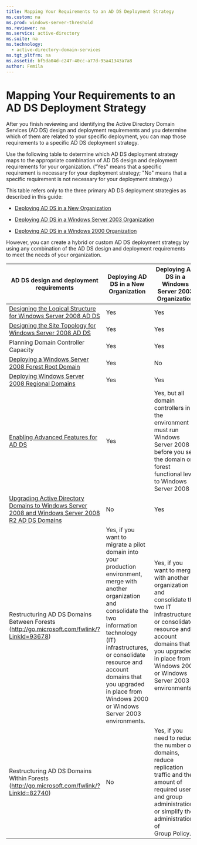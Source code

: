 ```yaml
---
title: Mapping Your Requirements to an AD DS Deployment Strategy
ms.custom: na
ms.prod: windows-server-threshold
ms.reviewer: na
ms.service: active-directory
ms.suite: na
ms.technology: 
  - active-directory-domain-services
ms.tgt_pltfrm: na
ms.assetid: bf5da04d-c247-40cc-a77d-95a41343a7a8
author: Femila
---
```

# Mapping Your Requirements to an AD DS Deployment Strategy
After you finish reviewing and identifying the Active Directory Domain Services \(AD DS\) design and deployment requirements and you determine which of them are related to your specific deployment, you can map those requirements to a specific AD DS deployment strategy.  
  
Use the following table to determine which AD DS deployment strategy maps to the appropriate combination of AD DS design and deployment requirements for your organization. \("Yes" means that a specific requirement is necessary for your deployment strategy; "No" means that a specific requirement is not necessary for your deployment strategy.\)  
  
This table refers only to the three primary AD DS deployment strategies as described in this guide:  
  
-   [Deploying AD DS in a New Organization](../../ad-ds/plan/Deploying-AD-DS-in-a-New-Organization.md)  
  
-   [Deploying AD DS in a Windows Server 2003 Organization](../../ad-ds/plan/Deploying-AD-DS-in-a-Windows-Server-2003-Organization.md)  
  
-   [Deploying AD DS in a Windows 2000 Organization](../../ad-ds/plan/Deploying-AD-DS-in-a-Windows-2000-Organization.md)  
  
However, you can create a hybrid or custom AD DS deployment strategy by using any combination of the AD DS design and deployment requirements to meet the needs of your organization.  
  
|AD DS design and deployment requirements|Deploying AD DS in a New Organization|Deploying AD DS in a Windows Server 2003 Organization|Deploying AD DS in a Windows 2000 Organization|  
|--------------------------------------------|-----------------------------------------|---------------------------------------------------------|--------------------------------------------------|  
|[Designing the Logical Structure for Windows Server 2008 AD DS](Designing-the-Logical-Structure-for-Windows-Server-2008-AD-DS.md)|Yes|Yes|Yes|  
|[Designing the Site Topology for Windows Server 2008 AD DS](Designing-the-Site-Topology-for-Windows-Server-2008-AD-DS.md)|Yes|Yes|Yes|  
|Planning Domain Controller Capacity|Yes|Yes|Yes|  
|[Deploying a Windows Server 2008 Forest Root Domain](Deploying-a-Windows-Server-2008-Forest-Root-Domain.md)|Yes|No|No|  
|[Deploying Windows Server 2008 Regional Domains](Deploying-Windows-Server-2008-Regional-Domains.md)|Yes|Yes|Yes|  
|[Enabling Advanced Features for AD DS](../../ad-ds/plan/Enabling-Advanced-Features-for-AD-DS.md)|Yes|Yes, but all domain controllers in the environment must run  Windows Server 2008  before you set the domain or forest functional level to  Windows Server 2008 .|Yes, but all domain controllers in the environment must run  Windows Server 2008  before you set the domain or forest functional level to  Windows Server 2008 .|  
|[Upgrading Active Directory Domains to Windows Server 2008 and Windows Server 2008 R2 AD DS Domains](Upgrading-Active-Directory-Domains-to-Windows-Server-2008-and-Windows-Server-2008-R2-AD-DS-Domains.md)|No|Yes|Yes|  
|Restructuring AD DS Domains Between Forests \([http:\/\/go.microsoft.com\/fwlink\/?LinkId\=93678](http://go.microsoft.com/fwlink/?LinkId=93678)\)|Yes, if you want to migrate a pilot domain into your production environment, merge with another organization and consolidate the two information technology \(IT\) infrastructures, or consolidate resource and account domains that you upgraded in place from Windows 2000 or Windows Server 2003 environments.|Yes, if you want to merge with another organization and consolidate the two IT infrastructures or consolidate resource and account domains that you upgraded in place from Windows 2000 or Windows Server 2003 environments.|Yes, if you want to merge with another organization and consolidate the two IT infrastructures or consolidate resource and account domains that you upgraded in place from Windows 2000 or Windows Server 2003 environments.|  
|Restructuring AD DS Domains Within Forests \([http:\/\/go.microsoft.com\/fwlink\/?LinkId\=82740](http://go.microsoft.com/fwlink/?LinkId=82740)\)|No|Yes, if you need to reduce the number of domains, reduce replication traffic and the amount of required user and group administration, or simplify the administration of Group Policy.|Yes, if you need to reduce the number of domains, reduce replication traffic and the amount of required user and group administration, or simplify the administration of Group Policy.|  
  

